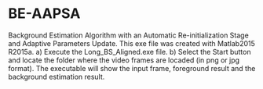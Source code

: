# BE-AAPSA
Background Estimation Algorithm with an Automatic Re-initialization Stage and Adaptive Parameters Update.
This exe file was created with Matlab2015 R2015a. 
a) Execute the Long_BS_Aligned.exe file.
b) Select the Start button and locate the folder where the video frames are locaded (in png or jpg format).
The executable will show the input frame, foreground result and the background estimation result.
